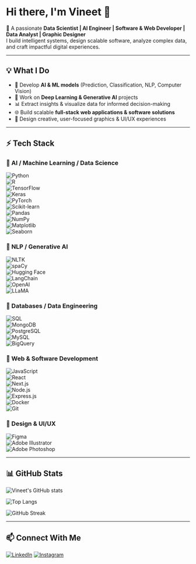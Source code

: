 # Hi there, I'm Vineet 👋  

🚀 A passionate **Data Scientist | AI Engineer | Software & Web Developer | Data Analyst | Graphic Designer**  
I build intelligent systems, design scalable software, analyze complex data, and craft impactful digital experiences.  

---

## 💡 What I Do
- 🤖 Develop **AI & ML models** (Prediction, Classification, NLP, Computer Vision)  
- 🧠 Work on **Deep Learning & Generative AI** projects  
- 📊 Extract insights & visualize data for informed decision-making  
- 🌐 Build scalable **full-stack web applications & software solutions**  
- 🎨 Design creative, user-focused graphics & UI/UX experiences  

---

## ⚡ Tech Stack

### 🔹 AI / Machine Learning / Data Science
![Python](https://img.shields.io/badge/Python-3776AB?style=for-the-badge&logo=python&logoColor=white)  
![R](https://img.shields.io/badge/R-276DC3?style=for-the-badge&logo=r&logoColor=white)  
![TensorFlow](https://img.shields.io/badge/TensorFlow-FF6F00?style=for-the-badge&logo=tensorflow&logoColor=white)  
![Keras](https://img.shields.io/badge/Keras-D00000?style=for-the-badge&logo=keras&logoColor=white)  
![PyTorch](https://img.shields.io/badge/PyTorch-EE4C2C?style=for-the-badge&logo=pytorch&logoColor=white)  
![Scikit-learn](https://img.shields.io/badge/Scikit--learn-F7931E?style=for-the-badge&logo=scikit-learn&logoColor=white)  
![Pandas](https://img.shields.io/badge/Pandas-150458?style=for-the-badge&logo=pandas&logoColor=white)  
![NumPy](https://img.shields.io/badge/NumPy-013243?style=for-the-badge&logo=numpy&logoColor=white)  
![Matplotlib](https://img.shields.io/badge/Matplotlib-11557c?style=for-the-badge&logo=plotly&logoColor=white)  
![Seaborn](https://img.shields.io/badge/Seaborn-76b900?style=for-the-badge&logo=python&logoColor=white)  

### 🔹 NLP / Generative AI
![NLTK](https://img.shields.io/badge/NLTK-154570?style=for-the-badge&logo=python&logoColor=white)  
![spaCy](https://img.shields.io/badge/spaCy-09A3D5?style=for-the-badge&logo=python&logoColor=white)  
![Hugging Face](https://img.shields.io/badge/HuggingFace-FFD21E?style=for-the-badge&logo=huggingface&logoColor=black)  
![LangChain](https://img.shields.io/badge/LangChain-0A66C2?style=for-the-badge&logo=chainlink&logoColor=white)  
![OpenAI](https://img.shields.io/badge/OpenAI-412991?style=for-the-badge&logo=openai&logoColor=white)  
![LLaMA](https://img.shields.io/badge/LLaMA-FF5F1F?style=for-the-badge&logo=meta&logoColor=white)  

### 🔹 Databases / Data Engineering
![SQL](https://img.shields.io/badge/SQL-336791?style=for-the-badge&logo=postgresql&logoColor=white)  
![MongoDB](https://img.shields.io/badge/MongoDB-47A248?style=for-the-badge&logo=mongodb&logoColor=white)  
![PostgreSQL](https://img.shields.io/badge/PostgreSQL-336791?style=for-the-badge&logo=postgresql&logoColor=white)  
![MySQL](https://img.shields.io/badge/MySQL-4479A1?style=for-the-badge&logo=mysql&logoColor=white)  
![BigQuery](https://img.shields.io/badge/BigQuery-669DF6?style=for-the-badge&logo=googlecloud&logoColor=white)  

### 🔹 Web & Software Development
![JavaScript](https://img.shields.io/badge/JavaScript-F7DF1E?style=for-the-badge&logo=javascript&logoColor=black)  
![React](https://img.shields.io/badge/React-20232A?style=for-the-badge&logo=react&logoColor=61DAFB)  
![Next.js](https://img.shields.io/badge/Next.js-000000?style=for-the-badge&logo=next.js&logoColor=white)  
![Node.js](https://img.shields.io/badge/Node.js-339933?style=for-the-badge&logo=node.js&logoColor=white)  
![Express.js](https://img.shields.io/badge/Express.js-000000?style=for-the-badge&logo=express&logoColor=white)  
![Docker](https://img.shields.io/badge/Docker-2496ED?style=for-the-badge&logo=docker&logoColor=white)  
![Git](https://img.shields.io/badge/Git-F05032?style=for-the-badge&logo=git&logoColor=white)  

### 🔹 Design & UI/UX
![Figma](https://img.shields.io/badge/Figma-F24E1E?style=for-the-badge&logo=figma&logoColor=white)  
![Adobe Illustrator](https://img.shields.io/badge/Adobe%20Illustrator-FF9A00?style=for-the-badge&logo=adobe-illustrator&logoColor=white)  
![Adobe Photoshop](https://img.shields.io/badge/Adobe%20Photoshop-31A8FF?style=for-the-badge&logo=adobe-photoshop&logoColor=white)  

---

## 📊 GitHub Stats
![Vineet's GitHub stats](https://github-readme-stats.vercel.app/api?username=vineet-ver&show_icons=true&theme=radical)  

![Top Langs](https://github-readme-stats.vercel.app/api/top-langs/?username=vineet-ver&layout=compact&theme=radical)  

![GitHub Streak](https://streak-stats.demolab.com?user=vineet-verE&theme=radical&hide_border=true)  

---

## 📫 Connect With Me
[![LinkedIn](https://img.shields.io/badge/LinkedIn-0077B5?style=for-the-badge&logo=linkedin&logoColor=white)]([https://www.linkedin.com](https://www.linkedin.com/in/vineet-verma-b80359250?utm_source=share&utm_campaign=share_via&utm_content=profile&utm_medium=))
[![Instagram](https://img.shields.io/badge/Instagram-E4405F?style=for-the-badge&logo=instagram&logoColor=white)](https://www.instagram.com/the_vineetthakur?igsh=MWVjeDZjZ2pzdG5iYw==)  
